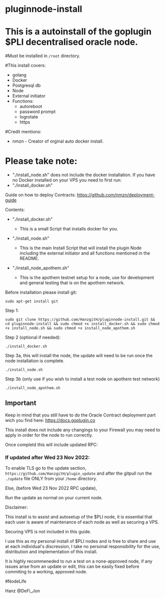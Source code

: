# pluginnode-install

# This is a autoinstall of the goplugin $PLI decentralised oracle node.

#Must be installed in `/root` directory.

#This install covers:
  - golang
  - Docker
  - Postgresql db
  - Node
  - External initiator
  - Functions:
    - autoreboot
    - password prompt
    - logrotate
    - https

#Credit mentions:
 - nmzn - Creator of orginal auto docker install.

# Please take note:
- "./install_node.sh" does not include the docker installation. If you have no Docker installed on your VPS you need to first run:
-  "./install_docker.sh"

Guide on how to deploy Contracts: https://github.com/nmzn/deployment-guide

Contents:

  - "./install_docker.sh"

    - This is a small Script that installs docker for you.
  
  - "./install_node.sh"
  
    - This is the main Install Script that will install the plugin Node including the external initiator and all functions mentioned in the README.

  - "./install_node_apothem.sh"

    - This is the apothem testnet setup for a node, use for development and general testing that is on the apothem network.
      
Before installation please install git:

    sudo apt-get install git
    
  Step 1:
      
          
    sudo git clone https://github.com/HanzgitH/pluginnode-install.git && cd pluginnode-install && sudo chmod +x install_docker.sh && sudo chmod +x install_node.sh && sudo chmod +x install_node_apothem.sh
      
  
  Step 2 (optional if needed):
      
    ./install_docker.sh
  
  Step 3a, this will install the node, the update will need to be run once the node installation is complete.
  
    ./install_node.sh
    
  Step 3b (only use if you wish to install a test node on apothem test network)
          
    ./install_node_apothem.sh   
    
    
## Important
   
   Keep in mind that you still have to do the Oracle Contract deployment part wich you find here: https://docs.goplugin.co
   
   This install does not include any changings to your Firewall you may need to apply in order for the node to run correctly.

Once completd this will include updated RPC:

### If updated after Wed 23 Nov 2022:

  To enable TLS go to the update section, `https://github.com/HanzgitH/plugin_update` and after the gitpull run the `./update` file ONLY from your `/home` directory.
  
Else, (before Wed 23 Nov 2022 RPC update),
 
Run the update as normal on your current node.

Disclaimer:

This install is to assist and autosetup of the $PLI node, it is essential that each user is aware of maintenance of each node as well as securing a VPS.

Securing VPS is not included in this guide.

I use this as my personal install of $PLI nodes and is free to share and use at each individual's discression, I take no personal responsibility for the use, distribution and implementation of this install.

It is highly recommeneded to run a test on a none-approved node, if any issues arise from an update or edit, this can be easily fixed before commiting to a working, approved node.

#NodeLife 

Hanz @DeFi_Jon

